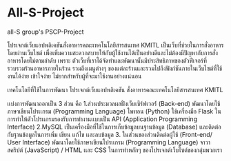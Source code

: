 # All-S-Project
all-S group's PSCP-Project

โปรเจกต์เว็บแอปพลิเคชันสั่งอาหารคณะเทคโนโลยีสารสนเทศ KMITL เป็นเว็บที่ช่วยในการสั่งอาหารโดยผ่านเว็บไซต์ เพื่อเพิ่มความสะดวกสบายให้กับผู้ใช้งานได้เป็นอย่างดีและไม่ต้องมีปัญหากับการสั่งอาหารโดยไม่ตามลำดับ เพราะ ตัวเว็บที่เราได้จัดทำและพัฒนานั้นมีประสิทธิภาพของตัวฟีเจอร์ที่รวบรวมร้านอาหารภายในร้าน รวมถึงเมนูต่างๆ ของแต่ละร้านและรวมไปถึงฟังก์ชันภายในเว็บไซต์ที่ใช้งานได้ง่าย เข้าใจง่าย ไม่ยากสำหรับผู้ที่จะมาใช้งานอย่างแน่นอน

เทคโนโลยีที่ใช้ในการพัฒนา โปรเจกต์เว็บแอปพลิเคชัน สั่งอาหารคณะเทคโนโลยีสารสนเทศ KMITL

เเบ่งการพัฒนาออกเป็น 3 ส่วน คือ 1.ส่วนประมวลผลฝั่งเว็บเซิร์ฟเวอร์์ (Back-end) พัฒนาโดยใช้ภาษาเขียนโปรเเกรม (Programming Language) ไพทอน (Python) ใช้เครื่องมือ Flask ในการทำให้ตัวโปรเเกรมรองรับการทำงานเเบบเป็น API (Application Programming Interface) 2.MySQL เป็นเครื่องมือที่ใช้ในการเก็บข้อมูลบนฐานข้อมูล (Database) เเละติดต่อกับฐานข้อมูลในการเพิ่ม เขียน เเก้ไข เเละลบข้อมูล 3. ในส่วนของส่วนติดต่อผู้ใช้ (Front-end/ User Interface) พัฒนาโดยใช้ภาษาเขียนโปรเเกรม (Programming Language) จาวาสคริปต์ (JavaScript) / HTML เเละ CSS ในการทำหลักๆ ของโปรเจกต์เว็บไซต์ของกลุ่มพวกเรา
